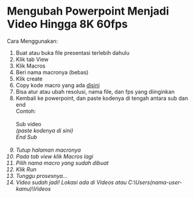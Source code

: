 # Mengubah Powerpoint Menjadi Video Hingga 8K 60fps
Cara Menggunakan:
1. Buat atau buka file presentasi terlebih dahulu
2. Klik tab View
3. Klik Macros
4. Beri nama macronya (bebas)
5. Klik create
6. Copy kode macro yang ada <a href=https://github.com/ardiantowibowo/powerpoint-60fps/blob/main/kode-macro.txt>disini</a>
7. Bisa atur atau ubah resolusi, nama file, dan fps yang diinginkan
8. Kembali ke powerpoint, dan paste kodenya di tengah antara sub dan end <br>
Contoh: <br><br>
Sub video <br>
<i>(paste kodenya di sini)<i> <br>
End Sub <br><br>
9. Tutup halaman macronya
10. Pada tab view klik Macros lagi
11. Pilih nama macro yang sudah dibuat
12. Klik Run
13. Tunggu prosesnya...
14. Video sudah jadi! Lokasi ada di Videos atau C:\Users\(nama-user-kamu)\Videos
